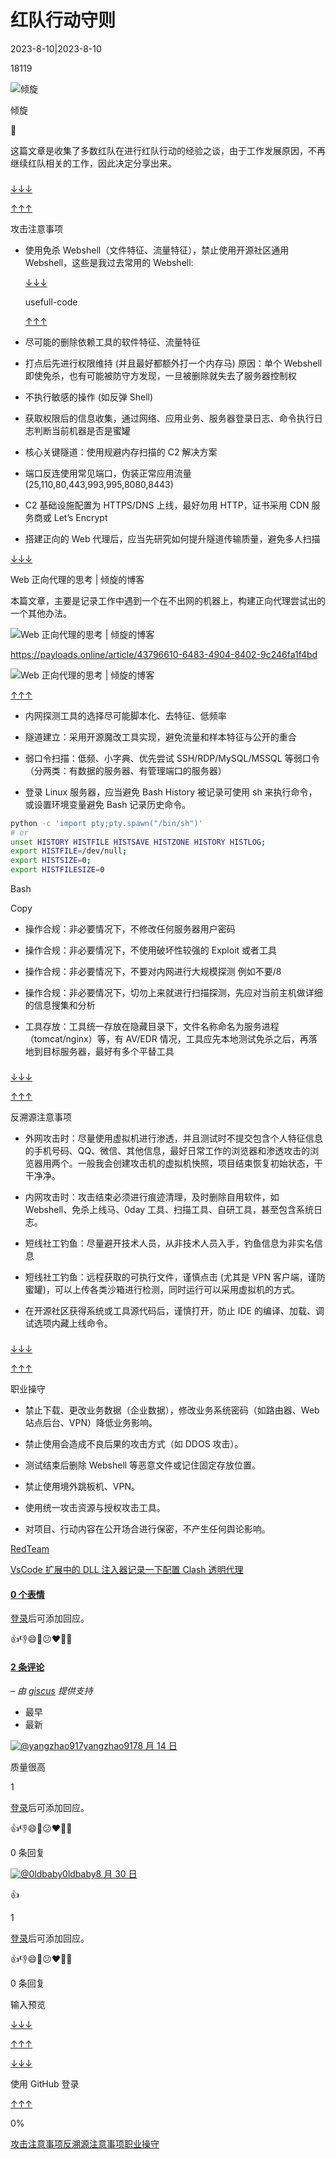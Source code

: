 
# 红队行动守则

2023-8-10|2023-8-10

18119

![倾旋](assets/1698904428-939ae2f4723696449cd5e64c1262b048.jpeg)

倾旋

📌

这篇文章是收集了多数红队在进行红队行动的经验之谈，由于工作发展原因，不再继续红队相关的工作，因此决定分享出来。

### 

[↓↓↓](#c7e95ae3cffb409fad7d95e0a796cd3e "攻击注意事项")  
  
  
  
[↑↑↑](#c7e95ae3cffb409fad7d95e0a796cd3e "攻击注意事项")

攻击注意事项

-   使用免杀 Webshell（文件特征、流量特征），禁止使用开源社区通用 Webshell，这些是我过去常用的 Webshell:
    
    [↓↓↓](https://github.com/Rvn0xsy/usefull-code)  
      
    
    usefull-code
    
      
      
    [↑↑↑](https://github.com/Rvn0xsy/usefull-code)
    

-   尽可能的删除依赖工具的软件特征、流量特征

-   打点后先进行权限维持 (并且最好都额外打一个内存马) 原因：单个 Webshell 即使免杀，也有可能被防守方发现，一旦被删除就失去了服务器控制权

-   不执行敏感的操作 (如反弹 Shell)

-   获取权限后的信息收集，通过网络、应用业务、服务器登录日志、命令执行日志判断当前机器是否是蜜罐

-   核心关键隧道：使用规避内存扫描的 C2 解决方案

-   端口反连使用常见端口，伪装正常应用流量 (25,110,80,443,993,995,8080,8443)

-   C2 基础设施配置为 HTTPS/DNS 上线，最好勿用 HTTP，证书采用 CDN 服务商或 Let’s Encrypt

-   搭建正向的 Web 代理后，应当先研究如何提升隧道传输质量，避免多人扫描

[↓↓↓](https://payloads.online/article/43796610-6483-4904-8402-9c246fa1f4bd)  
  

Web 正向代理的思考 | 倾旋的博客

本篇文章，主要是记录工作中遇到一个在不出网的机器上，构建正向代理尝试出的一个其他办法。

![Web 正向代理的思考 | 倾旋的博客](assets/1698904428-0d6bd705b6208fadb9dae6bf9743745c.ico)

https://payloads.online/article/43796610-6483-4904-8402-9c246fa1f4bd

![Web 正向代理的思考 | 倾旋的博客](assets/1698904428-9d422b5559b8fe528996a4caff3b18f3.png)

  
  
[↑↑↑](https://payloads.online/article/43796610-6483-4904-8402-9c246fa1f4bd)

-   内网探测工具的选择尽可能脚本化、去特征、低频率

-   隧道建立：采用开源魔改工具实现，避免流量和样本特征与公开的重合

-   弱口令扫描：低频、小字典、优先尝试 SSH/RDP/MySQL/MSSQL 等弱口令（分两类：有数据的服务器、有管理端口的服务器）

-   登录 Linux 服务器，应当避免 Bash History 被记录可使用 sh 来执行命令，或设置环境变量避免 Bash 记录历史命令。

```bash
python -c 'import pty;pty.spawn("/bin/sh")'
# or
unset HISTORY HISTFILE HISTSAVE HISTZONE HISTORY HISTLOG; 
export HISTFILE=/dev/null; 
export HISTSIZE=0;
export HISTFILESIZE=0
```

Bash

Copy

-   操作合规：非必要情况下，不修改任何服务器用户密码

-   操作合规：非必要情况下，不使用破坏性较强的 Exploit 或者工具

-   操作合规：非必要情况下，不要对内网进行大规模探测 例如不要/8

-   操作合规：非必要情况下，切勿上来就进行扫描探测，先应对当前主机做详细的信息搜集和分析

-   工具存放：工具统一存放在隐藏目录下，文件名称命名为服务进程（tomcat/nginx）等，有 AV/EDR 情况，工具应先本地测试免杀之后，再落地到目标服务器，最好有多个平替工具

### 

[↓↓↓](#75f513ebc1d3480196c9ff166cb11726 "反溯源注意事项")  
  
  
  
[↑↑↑](#75f513ebc1d3480196c9ff166cb11726 "反溯源注意事项")

反溯源注意事项

-   外网攻击时：尽量使用虚拟机进行渗透，并且测试时不提交包含个人特征信息的手机号码、QQ、微信、其他信息，最好日常工作的浏览器和渗透攻击的浏览器用两个。一般我会创建攻击机的虚拟机快照，项目结束恢复初始状态，干干净净。

-   内网攻击时：攻击结束必须进行痕迹清理，及时删除自用软件，如 Webshell、免杀上线马、0day 工具、扫描工具、自研工具，甚至包含系统日志。

-   短线社工钓鱼：尽量避开技术人员，从非技术人员入手，钓鱼信息为非实名信息

-   短线社工钓鱼：远程获取的可执行文件，谨慎点击 (尤其是 VPN 客户端，谨防蜜罐)，可以上传各类沙箱进行检测，同时运行可以采用虚拟机的方式。

-   在开源社区获得系统或工具源代码后，谨慎打开，防止 IDE 的编译、加载、调试选项内藏上线命令。

### 

[↓↓↓](#7fb5e3714bfd472ab93655ee73a6f3ad "职业操守")  
  
  
  
[↑↑↑](#7fb5e3714bfd472ab93655ee73a6f3ad "职业操守")

职业操守

-   禁止下载、更改业务数据（企业数据），修改业务系统密码（如路由器、Web 站点后台、VPN）降低业务影响。

-   禁止使用会造成不良后果的攻击方式（如 DDOS 攻击）。

-   测试结束后删除 Webshell 等恶意文件或记住固定存放位置。

-   禁止使用境外跳板机、VPN。

-   使用统一攻击资源与授权攻击工具。

-   对项目、行动内容在公开场合进行保密，不产生任何舆论影响。

[RedTeam](https://payloads.online/tag/RedTeam)

[VsCode 扩展中的 DLL 注入器](https://payloads.online/archivers/2023/09/08/4d3476d3-20b8-4b0a-903e-ed0a865a05b6)[记录一下配置 Clash 透明代理](https://payloads.online/archivers/2023/08/07/74116aab-0b33-4644-a6cc-28de0b36214d)

#### [0 个表情](https://github.com/Rvn0xsy/rvn0xsy.github.io/discussions/23)

[登录](https://giscus.app/api/oauth/authorize?redirect_uri=https%3A%2F%2Fpayloads.online%2Farchivers%2F2023%2F08%2F10%2F0ba7791c-bb0f-42e7-8623-22fe07b59fa8)后可添加回应。

👍👎😄🎉😕❤️🚀👀

#### [2 条评论](https://github.com/Rvn0xsy/rvn0xsy.github.io/discussions/23)

*– 由 [giscus](https://giscus.app/) 提供支持*

-   最早
-   最新

[![@yangzhao917](assets/1698904428-23477fb3c7be119cb496559bfda4a6ce.jpg)yangzhao917](https://github.com/yangzhao917)[8 月 14 日](https://github.com/Rvn0xsy/rvn0xsy.github.io/discussions/23#discussioncomment-6714566)

质量很高

1

[登录](https://giscus.app/api/oauth/authorize?redirect_uri=https%3A%2F%2Fpayloads.online%2Farchivers%2F2023%2F08%2F10%2F0ba7791c-bb0f-42e7-8623-22fe07b59fa8)后可添加回应。

👍👎😄🎉😕❤️🚀👀

0 条回复

[![@0ldbaby](assets/1698904428-379c716d34111e72b9e7d8a6d77d11a2.png)0ldbaby](https://github.com/0ldbaby)[8 月 30 日](https://github.com/Rvn0xsy/rvn0xsy.github.io/discussions/23#discussioncomment-6861686)

👍

1

[登录](https://giscus.app/api/oauth/authorize?redirect_uri=https%3A%2F%2Fpayloads.online%2Farchivers%2F2023%2F08%2F10%2F0ba7791c-bb0f-42e7-8623-22fe07b59fa8)后可添加回应。

👍👎😄🎉😕❤️🚀👀

0 条回复

输入预览

[↓↓↓](https://guides.github.com/features/mastering-markdown/ "支持使用 Markdown 语法")  
  
  
  
[↑↑↑](https://guides.github.com/features/mastering-markdown/ "支持使用 Markdown 语法")

[↓↓↓](https://giscus.app/api/oauth/authorize?redirect_uri=https%3A%2F%2Fpayloads.online%2Farchivers%2F2023%2F08%2F10%2F0ba7791c-bb0f-42e7-8623-22fe07b59fa8)  
  
使用 GitHub 登录  
  
[↑↑↑](https://giscus.app/api/oauth/authorize?redirect_uri=https%3A%2F%2Fpayloads.online%2Farchivers%2F2023%2F08%2F10%2F0ba7791c-bb0f-42e7-8623-22fe07b59fa8)

0%

[攻击注意事项](#c7e95ae3cffb409fad7d95e0a796cd3e)[反溯源注意事项](#75f513ebc1d3480196c9ff166cb11726)[职业操守](#7fb5e3714bfd472ab93655ee73a6f3ad)
